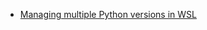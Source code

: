 + [Managing multiple Python versions in WSL](https://hackersandslackers.com/multiple-python-versions-ubuntu-20-04/)
